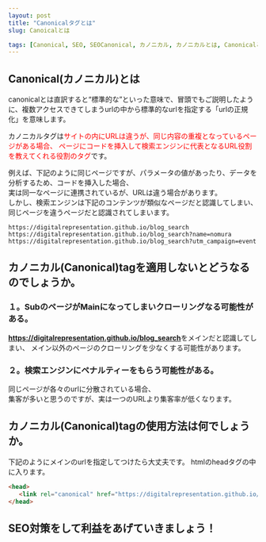 ```yaml
---
layout: post
title: "Canonicalタグとは"
slug: Canoicalとは

tags: [Canonical, SEO, SEOCanonical, カノニカル, カノニカルとは, Canonicalとは]
---
```

  
## Canonical(カノニカル)とは


canonicalとは直訳すると“標準的な”といった意味で、冒頭でもご説明したように、複数アクセスできてしまうurlの中から標準的なurlを指定する「urlの正規化」を意味します。

カノニカルタグは<span style="color:red">サイトの内にURLは違うが、同じ内容の重複となっているページがある場合、
ページにコードを挿入して検索エンジンに代表となるURL役割を教えてくれる役割のタグ</span>です。  

例えば、下記のように同じページですが、パラメータの値があったり、データを分析するため、コードを挿入した場合、  
実は同一なページに連携されているが、URLは違う場合があります。  
しかし、検索エンジンは下記のコンテンツが類似なページだと認識してしまい、  
同じページを違うページだと認識されてしまいます。  

    https://digitalrepresentation.github.io/blog_search
    https://digitalrepresentation.github.io/blog_search?name=nomura
    https://digitalrepresentation.github.io/blog_search?utm_campaign=event


## カノニカル(Canonical)tagを適用しないとどうなるのでしょうか。

### １。SubのページがMainになってしまいクローリングなる可能性がある。
<strong>https://digitalrepresentation.github.io/blog_search</strong>をメインだと認識してしまい、
メイン以外のページのクローリングを少なくする可能性があります。

### ２。検索エンジンにペナルティーをもらう可能性がある。
同じページが各々のurlに分散されている場合、  
集客が多いと思うのですが、実は一つのURLより集客率が低くなります。


## カノニカル(Canonical)tagの使用方法は何でしょうか。

下記のようにメインのurlを指定してつけたら大丈夫です。
htmlのheadタグの中に入ります。

```html
<head>
   <link rel="canonical" href="https://digitalrepresentation.github.io/blog_search">
</head>
```


## SEO対策をして利益をあげていきましょう！